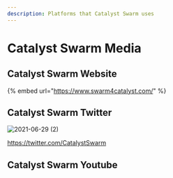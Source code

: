 ```yaml
---
description: Platforms that Catalyst Swarm uses
---
```


# Catalyst Swarm Media

## Catalyst Swarm Website

{% embed url="https://www.swarm4catalyst.com/" %}

## Catalyst Swarm Twitter

![2021-06-29 (2)](https://user-images.githubusercontent.com/25156451/123838126-89811700-d903-11eb-9615-712ac4aab4f3.png)


https://twitter.com/CatalystSwarm



## Catalyst Swarm Youtube



